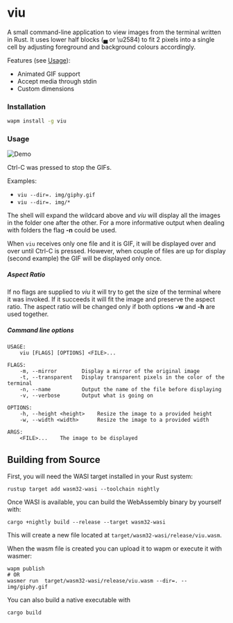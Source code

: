# viu

A small command-line application to view images from the terminal written in Rust.
It uses lower half blocks (▄ or \u2584) to fit 2 pixels into a single cell by adjusting foreground and background colours accordingly.


Features (see [Usage](#usage)):
- Animated GIF support
- Accept media through stdin
- Custom dimensions

### Installation

```bash
wapm install -g viu
```

### Usage

![Demo](https://github.com/wapm-packages/viu/blob/master/img/wapm-demo.gif?raw=true)

Ctrl-C was pressed to stop the GIFs.


Examples:

- `viu --dir=. img/giphy.gif`
- `viu --dir=. img/*`


The shell will expand the wildcard above and *viu* will display all the images in the folder one after the other. For a more informative output when dealing with folders the flag **-n** could be used.

When `viu` receives only one file and it is GIF, it will be displayed over and over until Ctrl-C is pressed. However, when couple of files are up for display (second example) the GIF will be displayed only once.

##### Aspect Ratio
If no flags are supplied to *viu* it will try to get the size of the terminal where it was invoked. If it succeeds it will fit the image and preserve the aspect ratio. The aspect ratio will be changed only if both options **-w** and **-h** are used together.

##### Command line options
```
USAGE:
    viu [FLAGS] [OPTIONS] <FILE>...

FLAGS:
    -m, --mirror        Display a mirror of the original image
    -t, --transparent   Display transparent pixels in the color of the terminal
    -n, --name          Output the name of the file before displaying
    -v, --verbose       Output what is going on

OPTIONS:
    -h, --height <height>    Resize the image to a provided height
    -w, --width <width>      Resize the image to a provided width

ARGS:
    <FILE>...    The image to be displayed
```

## Building from Source

First, you will need the WASI target installed in your Rust system:

```shell
rustup target add wasm32-wasi --toolchain nightly
```

Once WASI is available, you can build the WebAssembly binary by yourself with:

```shell
cargo +nightly build --release --target wasm32-wasi
```

This will create a new file located at `target/wasm32-wasi/release/viu.wasm`.

When the wasm file is created you can upload it to wapm or execute it with wasmer:

```shell
wapm publish
# OR
wasmer run  target/wasm32-wasi/release/viu.wasm --dir=. -- img/giphy.gif
```

You can also build a native executable with

```shell
cargo build
```
